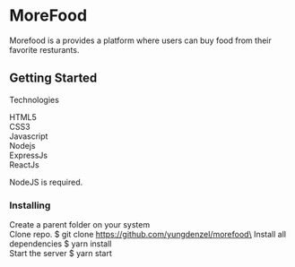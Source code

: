# MoreFood

Morefood is a provides a platform where users can buy food from their favorite resturants. 

## Getting Started
Technologies


HTML5\
CSS3\
Javascript\
Nodejs\
ExpressJs\
ReactJs

NodeJS is required.


### Installing
Create a parent folder on your system\
Clone repo. $ git clone https://github.com/yungdenzel/morefood\
Install all dependencies $ yarn install\
Start the server $ yarn start







